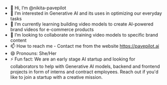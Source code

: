 - 👋 Hi, I’m @nikita-pavepilot
- 👀 I’m interested in Generative AI and its uses in optimizing our everyday tasks
- 🌱 I’m currently learning building video models to create AI-powered brand videos for e-commerce products
- 💞️ I’m looking to collaborate on training video models to specific brand content
- 📫 How to reach me - Contact me from the website https://pavepilot.ai
- 😄 Pronouns: She/Her
- ⚡ Fun fact: We are an early stage AI startup and looking for collaborators to help with Generative AI models, backend and frontend projects in form of interns and contract employees. Reach out if you'd like to join a startup with a creative mission.
